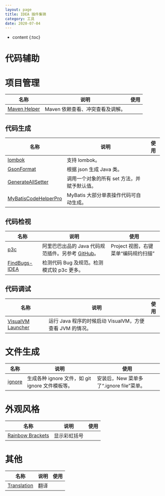 ```yaml
---
layout: page
title: IDEA 插件集锦
category: 工具
date: 2020-07-04
---
```


* content
{:toc}

# 代码辅助

# 项目管理

| 名称                                                         | 说明                             | 使用 |
| ------------------------------------------------------------ | -------------------------------- | ---- |
| [Maven Helper](https://plugins.jetbrains.com/plugin/7179-maven-helper) | Maven 依赖查看、冲突查看及调解。 |      |

## 代码生成

| 名称                                                         | 说明                                        | 使用 |
| ------------------------------------------------------------ | ------------------------------------------- | ---- |
| [lombok](https://plugins.jetbrains.com/plugin/6317-lombok-plugin) | 支持 lombok。                               |      |
| [GsonFormat](https://plugins.jetbrains.com/plugin/7654-gsonformat) | 根据 json 生成 Java 类。                    |      |
| [GenerateAllSetter](https://plugins.jetbrains.com/plugin/9360-generateallsetter) | 调用一个对象的所有 set 方法，并赋予默认值。 |      |
| [MyBatisCodeHelperPro](https://plugins.jetbrains.com/plugin/9837-mybatiscodehelperpro) | MyBatis 大部分单表操作代码可自动生成。      |      |

## 代码检视

| 名称                                                         | 说明                                                         | 使用                                 |
| ------------------------------------------------------------ | ------------------------------------------------------------ | ------------------------------------ |
| [p3c](https://plugins.jetbrains.com/plugin/10046-alibaba-java-coding-guidelines) | 阿里巴巴出品的 Java 代码规范插件。另参考 [GitHub](https://github.com/alibaba/p3c/tree/master/idea-plugin)。 | Project 视图，右键菜单“编码规约扫描” |
| [FindBugs-IDEA](https://plugins.jetbrains.com/plugin/3847-findbugs-idea) | 检测代码 Bug 及规范。检测模式较 p3c 更多。                   |                                      |

## 代码调试

| 名称                                                         | 说明                                                     | 使用 |
| ------------------------------------------------------------ | -------------------------------------------------------- | ---- |
| [VisualVM Launcher](https://plugins.jetbrains.com/plugin/7115-visualvm-launcher) | 运行 Java 程序的时候启动 VisualVM，方便查看 JVM 的情况。 |      |

# 文件生成

| 名称                                                        | 说明                                             | 使用                                     |
| ----------------------------------------------------------- | ------------------------------------------------ | ---------------------------------------- |
| [ignore](https://plugins.jetbrains.com/plugin/7495--ignore) | 生成各种 ignore 文件，如 git ignore 文件模板等。 | 安装后，New 菜单多了“.ignore file”菜单。 |

# 外观风格

| 名称                                                         | 说明         | 使用 |
| ------------------------------------------------------------ | ------------ | ---- |
| [Rainbow Brackets](https://plugins.jetbrains.com/plugin/10080-rainbow-brackets) | 显示彩虹括号 |      |

# 其他

| 名称                                                         | 说明 | 使用 |
| ------------------------------------------------------------ | ---- | ---- |
| [Translation](https://plugins.jetbrains.com/plugin/8579-translation) | 翻译 |      |








